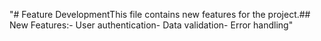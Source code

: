 "# Feature DevelopmentThis file contains new features for the project.## New Features:- User authentication- Data validation- Error handling" 
